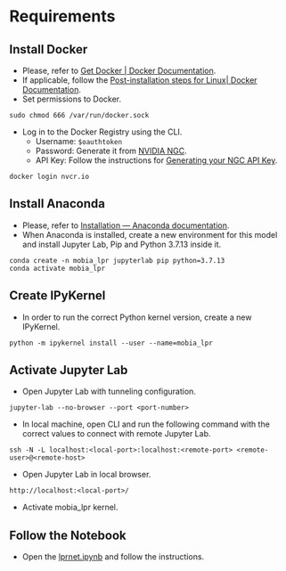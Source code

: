 # Requirements

## Install Docker
* Please, refer to [Get Docker | Docker Documentation](https://docs.docker.com/get-docker/).
* If applicable, follow the [Post-installation steps for Linux| Docker Documentation](https://docs.docker.com/engine/install/linux-postinstall/).
* Set permissions to Docker.
```
sudo chmod 666 /var/run/docker.sock
```
* Log in to the Docker Registry using the CLI.
    * Username: `$oauthtoken`
    * Password: Generate it from [NVIDIA NGC](https://catalog.ngc.nvidia.com/).
    * API Key: Follow the instructions for [Generating your NGC API Key](https://docs.nvidia.com/ngc/ngc-overview/index.html#generating-api-key).
```
docker login nvcr.io
```

## Install Anaconda
* Please, refer to [Installation — Anaconda documentation](https://docs.anaconda.com/anaconda/install/).
* When Anaconda is installed, create a new environment for this model and install Jupyter Lab, Pip and Python 3.7.13 inside it.
```
conda create -n mobia_lpr jupyterlab pip python=3.7.13
conda activate mobia_lpr
```

## Create IPyKernel
* In order to run the correct Python kernel version, create a new IPyKernel.
```
python -m ipykernel install --user --name=mobia_lpr
```

## Activate Jupyter Lab
* Open Jupyter Lab with tunneling configuration.
```
jupyter-lab --no-browser --port <port-number>
```
* In local machine, open CLI and run the following command with the correct values to connect with remote Jupyter Lab.
```
ssh -N -L localhost:<local-port>:localhost:<remote-port> <remote-user>@<remote-host>
```
* Open Jupyter Lab in local browser.
```
http://localhost:<local-port>/
```
* Activate mobia_lpr kernel.

## Follow the Notebook
* Open the [lprnet.ipynb](lprnet.ipynb) and follow the instructions.
